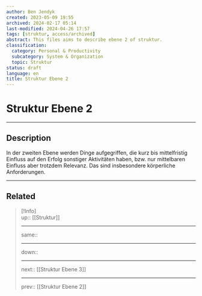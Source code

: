 ```yaml
---
author: Ben Jendyk
created: 2023-05-09 19:55
archived: 2024-02-17 05:14
last-modified: 2024-04-26 17:57
tags: [struktur, access/archived]
abstract: This files aims to describe ebene 2 of struktur.
classification:
  category: Personal & Productivity
  subcategory: System & Organization
  topic: Struktur
status: draft
language: en
title: Struktur Ebene 2
---
```


# Struktur Ebene 2

---

## Description

In der zweiten Ebene werden Dinge aufgegriffen, die kurz bis mittelfristig Einfluss auf den Erfolg sonstiger Aktivitäten haben, bzw. nur mittelbaren Einfluss aber trotzdem Relevanz. Das sind insbesondere körperliche Anforderungen. 

---

## Related

> [!Info]  
> up:: [[Struktur]]
> - ---
> same::
> - ---
> down::
> - ---
> next:: [[Struktur Ebene 3]]
> - ---
> prev:: [[Struktur Ebene 2]]
